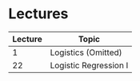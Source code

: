 # Lectures

| Lecture | Topic |
|---------|-------|
|1 | Logistics (Omitted)|
|22| Logistic Regression I|